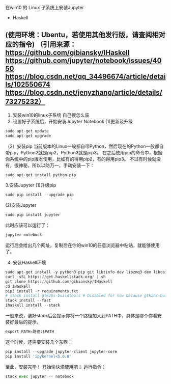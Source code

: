 在win10 的 Linux 子系统上安装Jupyter
+ Haskell

(使用环境：Ubentu，若使用其他发行版，请查阅相对应的指令)
（引用来源：https://github.com/gibiansky/IHaskell
        https://github.com/jupyter/notebook/issues/4050
        https://blog.csdn.net/qq_34496674/article/details/102550674
        https://blog.csdn.net/jenyzhang/article/details/73275232）
-------------------------------------------------------------------------------
1. 安装win10的linux子系统
    自己搜怎么装
2. 设置好子系统后，开始安装Jupyter Notebook
(1)更新及升级


```python
sudo apt-get update
sudo apt-get upgrade
```

（2）安装pip
当前版本的Linux一般都自带Python，然后现在的Python一般都自带pip，Python2就是pip2，Python3就是pip3。
在之后使用pip的命令中，根据你系统中的pip版本使用，比如有的得用pip2，有的得用pip3。
不过有时候就没有，很神秘，所以以防万一，手动安装一下：


```python
sudo apt-get install python-pip
```

3.安装Jupyter
(1)升级pip


```python
sudo pip install --upgrade pip
```

(2)安装Jupyter


```python
sudo pip install jupyter
```

此时应该可以运行了：


```python
jupyter notebook
```

运行后会给出几个网址，复制后在你的win10的任意浏览器中粘贴，就能够使用了。

4. 安装Haskell环境


```python
sudo apt-get install -y python3-pip git libtinfo-dev libzmq3-dev libcairo2-dev libpango1.0-dev libmagic-dev libblas-dev liblapack-dev
curl -sSL https://get.haskellstack.org/ | sh
git clone https://github.com/gibiansky/IHaskell
cd IHaskell
pip3 install -r requirements.txt
# stack install gtk2hs-buildtools # Disabled for now because gtk2hs-buildtools doesn't work with lts-13 yet
stack install --fast
ihaskell install --stack
```

一般来说，装好stack后会提示你将一个路径加入到PATH中，具体是哪个你看安装好最后的提示。


```python
export PATH=路径:$PATH
```

这个时候，还需要安装几个东西：


```python
pip install --upgrade jupyter-client jupyter-core
pip install 'ipykernel<5.0.0'
```

至此，安装完毕！
开始愉快滴使用吧！
运行指令：


```python
stack exec jupyter -- notebook
```

